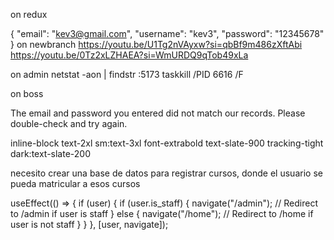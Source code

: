 on redux

{
"email": "kev3@gmail.com",
"username": "kev3",
"password": "12345678"
}
on newbranch
https://youtu.be/U1Tg2nVAyxw?si=qbBf9m486zXftAbi
https://youtu.be/0Tz2xLZHAEA?si=WmURDQ9qTob49xLa

on admin
netstat -aon | findstr :5173
taskkill /PID 6616 /F

on boss


The email and password you entered did not match our records. Please double-check and try again.

inline-block text-2xl sm:text-3xl font-extrabold text-slate-900 tracking-tight dark:text-slate-200








necesito crear una base de datos para registrar cursos, donde el usuario se pueda matricular a esos cursos 


  useEffect(() => {
    if (user) {
      if (user.is_staff) {
        navigate("/admin"); // Redirect to /admin if user is staff
      } else {
        navigate("/home"); // Redirect to /home if user is not staff
      }
    }
  }, [user, navigate]);
